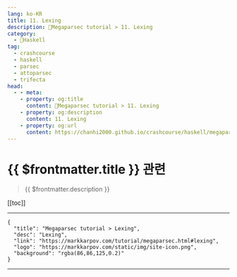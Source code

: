 ```yaml
---
lang: ko-KR
title: 11. Lexing
description: 🐑Megaparsec tutorial > 11. Lexing
category:
  - 🐑Haskell
tag: 
  - crashcourse
  - haskell
  - parsec
  - attoparsec
  - trifecta
head:
  - - meta:
    - property: og:title
      content: 🐑Megaparsec tutorial > 11. Lexing
    - property: og:description
      content: 11. Lexing
    - property: og:url
      content: https://chanhi2000.github.io/crashcourse/haskell/megaparsec/11.html
---
```


# {{ $frontmatter.title }} 관련

> {{ $frontmatter.description }}

[[toc]]

---

```component VPCard
{
  "title": "Megaparsec tutorial > Lexing",
  "desc": "Lexing",
  "link": "https://markkarpov.com/tutorial/megaparsec.html#lexing",
  "logo": "https://markkarpov.com/static/img/site-icon.png",
  "background": "rgba(86,86,125,0.2)"
}
```

---

<TagLinks />
